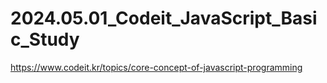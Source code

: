# 2024.05.01_Codeit_JavaScript_Basic_Study
https://www.codeit.kr/topics/core-concept-of-javascript-programming
